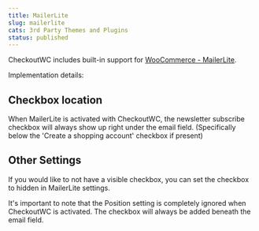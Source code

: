 ```yaml
---
title: MailerLite
slug: mailerlite
cats: 3rd Party Themes and Plugins
status: published
---
```



  <p>
    CheckoutWC includes built-in support for <a href="https://wordpress.org/plugins/woo-mailerlite/" target="_blank">WooCommerce - MailerLite</a>.&nbsp;
  </p>
  <p>
    Implementation details:
  </p>
  <h2>
    Checkbox location
  </h2>
  <p>
    When MailerLite is activated with CheckoutWC, the newsletter subscribe checkbox will always show up right under the email field. (Specifically below the 'Create a shopping account' checkbox if present)
  </p>
  <h2>
    Other Settings
  </h2>
  <p>
    If you would like to not have a visible checkbox, you can set the checkbox to hidden in MailerLite settings.
  </p>
  <p>
    It's important to note that the Position setting is completely ignored when CheckoutWC is activated. The checkbox will always be added beneath the email field.
  </p>
